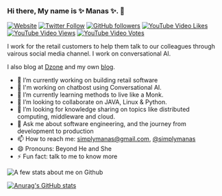 ### Hi there, My name is ✨ Manas ✨.  👋


[![Website](https://img.shields.io/badge/thoughts2share-website-blue)](http://manasdash.thoughts2share.in/)
[![Twitter Follow](https://img.shields.io/twitter/follow/simplymanas?style=social)](https://twitter.com/simplymanas)
[![GitHub followers](https://img.shields.io/github/followers/simplymanas?label=Follow&style=social)](https://github.com/simplymanas)
[![YouTube Video Likes](https://img.shields.io/youtube/likes/jl8hv7MlZj8?style=social)](https://www.youtube.com/channel/UC8icclDBho-0-_jAXXt_gfQ?view_as=subscriber)
[![YouTube Video Views](https://img.shields.io/youtube/views/jl8hv7MlZj8?style=social)](https://www.youtube.com/channel/UC8icclDBho-0-_jAXXt_gfQ?view_as=subscriber)
[![YouTube Video Votes](https://img.shields.io/youtube/likes/jl8hv7MlZj8?style=social&withDislikes)](https://www.youtube.com/channel/UC8icclDBho-0-_jAXXt_gfQ?view_as=subscriber)



I work for the retail customers to help them talk to our colleagues through vairous social media channel. I work on conversational AI. 

I also blog at [Dzone](https://dzone.com/users/815217/simplymanas.html) and my own [blog](http://manasdash.thoughts2share.in/). 


<!--
**simplymanas/simplymanas** is a ✨ _special_ ✨ repository because its `README.md` (this file) appears on your GitHub profile. -->



- 🔭 I’m currently working on building retail software
- 🤖 I'm working on chatbost using Conversational AI.
- 🌱 I’m currently learning methods to live like a Monk.
- 👯 I’m looking to collaborate on  JAVA, Linux & Python.
- 🤔 I’m looking for knowledge sharing on topics like distributed computing, middleware and cloud. 
- 💬 Ask me about software engineering, and the journey from development to production
- 📫 How to reach me: [simplymanas@gmail.com](mailto:simplymanas@gmail.com), [@simplymanas](https://twitter.com/simplymanas)
- 😄 Pronouns: Beyond He and She
- ⚡ Fun fact: talk to me to know more 

![A few stats about me on Github](https://github-readme-stats.vercel.app/api?username=simplymanas&show_icons=true)

[![Anurag's GitHub stats](https://github-readme-stats.vercel.app/api?username=simplymanas)](https://github.com/simplymanas/github-readme-stats)

